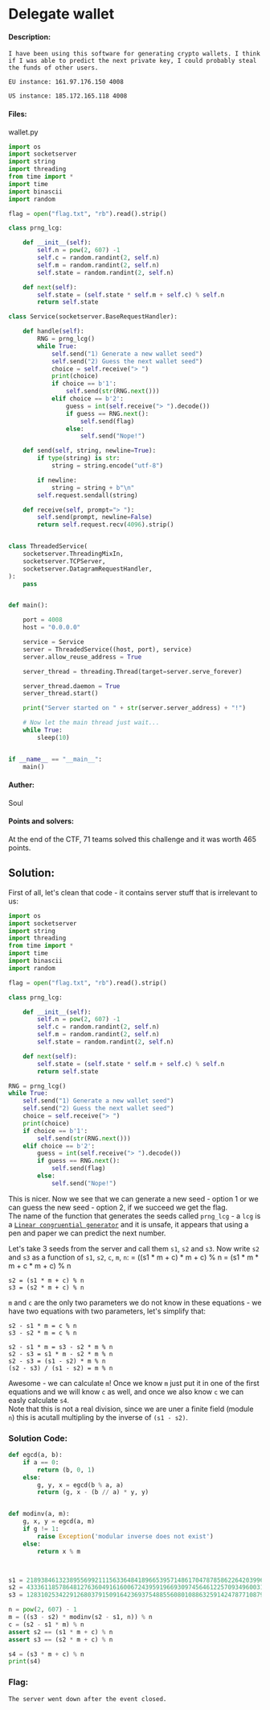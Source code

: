# Delegate wallet

#### Description:
```
I have been using this software for generating crypto wallets. I think if I was able to predict the next private key, I could probably steal the funds of other users.

EU instance: 161.97.176.150 4008

US instance: 185.172.165.118 4008
```
#### Files:
wallet.py

```python
import os
import socketserver
import string
import threading
from time import *
import time
import binascii
import random

flag = open("flag.txt", "rb").read().strip()

class prng_lcg:

    def __init__(self):
        self.n = pow(2, 607) -1 
        self.c = random.randint(2, self.n)
        self.m = random.randint(2, self.n)
        self.state = random.randint(2, self.n)

    def next(self):
        self.state = (self.state * self.m + self.c) % self.n
        return self.state

class Service(socketserver.BaseRequestHandler):

    def handle(self):
        RNG = prng_lcg()
        while True:
            self.send("1) Generate a new wallet seed")
            self.send("2) Guess the next wallet seed")
            choice = self.receive("> ")
            print(choice)
            if choice == b'1':
                self.send(str(RNG.next()))
            elif choice == b'2':
                guess = int(self.receive("> ").decode())
                if guess == RNG.next():
                    self.send(flag)
                else:
                    self.send("Nope!")

    def send(self, string, newline=True):
        if type(string) is str:
            string = string.encode("utf-8")

        if newline:
            string = string + b"\n"
        self.request.sendall(string)

    def receive(self, prompt="> "):
        self.send(prompt, newline=False)
        return self.request.recv(4096).strip()


class ThreadedService(
    socketserver.ThreadingMixIn,
    socketserver.TCPServer,
    socketserver.DatagramRequestHandler,
):
    pass


def main():

    port = 4008
    host = "0.0.0.0"

    service = Service
    server = ThreadedService((host, port), service)
    server.allow_reuse_address = True

    server_thread = threading.Thread(target=server.serve_forever)

    server_thread.daemon = True
    server_thread.start()

    print("Server started on " + str(server.server_address) + "!")

    # Now let the main thread just wait...
    while True:
        sleep(10)


if __name__ == "__main__":
    main()
```

#### Auther:
Soul
#### Points and solvers:
At the end of the CTF, 71 teams solved this challenge and it was worth 465 points.

## Solution:

First of all, let's clean that code - it contains server stuff that is irrelevant to us:

```python
import os
import socketserver
import string
import threading
from time import *
import time
import binascii
import random

flag = open("flag.txt", "rb").read().strip()

class prng_lcg:

    def __init__(self):
        self.n = pow(2, 607) -1 
        self.c = random.randint(2, self.n)
        self.m = random.randint(2, self.n)
        self.state = random.randint(2, self.n)

    def next(self):
        self.state = (self.state * self.m + self.c) % self.n
        return self.state

RNG = prng_lcg()
while True:
    self.send("1) Generate a new wallet seed")
    self.send("2) Guess the next wallet seed")
    choice = self.receive("> ")
    print(choice)
    if choice == b'1':
        self.send(str(RNG.next()))
    elif choice == b'2':
        guess = int(self.receive("> ").decode())
        if guess == RNG.next():
            self.send(flag)
        else:
            self.send("Nope!")
```

This is nicer. Now we see that we can generate a new seed - option 1 or we can guess the new seed - option 2, if we succeed we get the flag.   
The name of the function that generates the seeds called `prng_lcg` - a `lcg` is a [`Linear congruential generator`](https://en.wikipedia.org/wiki/Linear_congruential_generator)
and it is unsafe, it appears that using a pen and paper we can predict the next number.

Let's take 3 seeds from the server and call them `s1`, `s2` and `s3`. Now write `s2` and `s3` as a function of `s1`, `s2`, `c`, `m`, `n`:
= ((s1 * m + c) * m + c) % n = (s1 * m * m + c * m + c) % n
```
s2 = (s1 * m + c) % n
s3 = (s2 * m + c) % n 
```
`m` and `c` are the only two parameters we do not know in these equations - we have two equations with two parameters, let's simplify that:
```
s2 - s1 * m = c % n
s3 - s2 * m = c % n

s2 - s1 * m = s3 - s2 * m % n
s2 - s3 = s1 * m - s2 * m % n
s2 - s3 = (s1 - s2) * m % n
(s2 - s3) / (s1 - s2) = m % n
```
Awesome - we can calculate `m`! Once we know `m` just put it in one of the first equations and we will know `c` as well, and once we also know `c` we can easly calculate `s4`.    
Note that this is not a real division, since we are uner a finite field (module `n`) this is acutall multipling by the inverse of `(s1 - s2)`.

### Solution Code:
```python
def egcd(a, b):
    if a == 0:
        return (b, 0, 1)
    else:
        g, y, x = egcd(b % a, a)
        return (g, x - (b // a) * y, y)


def modinv(a, m):
    g, x, y = egcd(a, m)
    if g != 1:
        raise Exception('modular inverse does not exist')
    else:
        return x % m



s1 = 218938461323895569921115633648418966539571486170478785862264203996978269091395347765886630029952567881444657422342493768766050168087793902109378055588445059510453936507447004586534925
s2 = 433361185786481276360491616006724395919669309745646122570934960031956841654449931009448691601128913477289285712098780268872043119937154923052768918289171555608608361093538139103503876
s3 = 12831025342291268037915091642369375488556080108863259142478771087950396499592076555863031197803965224100400575779286156704477686476699016159544785204495338931642799818807215798813739

n = pow(2, 607) - 1
m = ((s3 - s2) * modinv(s2 - s1, n)) % n
c = (s2 - s1 * m) % n
assert s2 == (s1 * m + c) % n
assert s3 == (s2 * m + c) % n

s4 = (s3 * m + c) % n
print(s4)
```
### Flag:
```
The server went down after the event closed.
```
